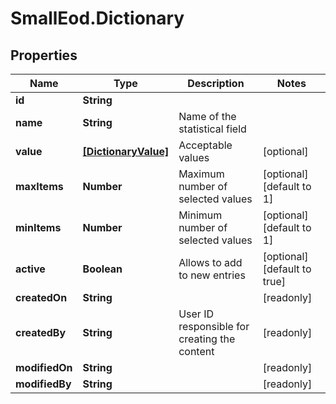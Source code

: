 # SmallEod.Dictionary

## Properties

Name | Type | Description | Notes
------------ | ------------- | ------------- | -------------
**id** | **String** |  | 
**name** | **String** | Name of the statistical field | 
**value** | [**[DictionaryValue]**](DictionaryValue.md) | Acceptable values | [optional] 
**maxItems** | **Number** | Maximum number of selected values | [optional] [default to 1]
**minItems** | **Number** | Minimum number of selected values | [optional] [default to 1]
**active** | **Boolean** | Allows to add to new entries | [optional] [default to true]
**createdOn** | **String** |  | [readonly] 
**createdBy** | **String** | User ID responsible for creating the content | [readonly] 
**modifiedOn** | **String** |  | [readonly] 
**modifiedBy** | **String** |  | [readonly] 


